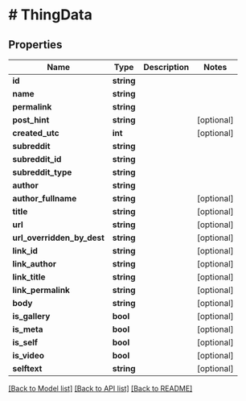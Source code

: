 # # ThingData

## Properties

Name | Type | Description | Notes
------------ | ------------- | ------------- | -------------
**id** | **string** |  |
**name** | **string** |  |
**permalink** | **string** |  |
**post_hint** | **string** |  | [optional]
**created_utc** | **int** |  | [optional]
**subreddit** | **string** |  |
**subreddit_id** | **string** |  |
**subreddit_type** | **string** |  |
**author** | **string** |  |
**author_fullname** | **string** |  | [optional]
**title** | **string** |  | [optional]
**url** | **string** |  | [optional]
**url_overridden_by_dest** | **string** |  | [optional]
**link_id** | **string** |  | [optional]
**link_author** | **string** |  | [optional]
**link_title** | **string** |  | [optional]
**link_permalink** | **string** |  | [optional]
**body** | **string** |  | [optional]
**is_gallery** | **bool** |  | [optional]
**is_meta** | **bool** |  | [optional]
**is_self** | **bool** |  | [optional]
**is_video** | **bool** |  | [optional]
**selftext** | **string** |  | [optional]

[[Back to Model list]](../../README.md#models) [[Back to API list]](../../README.md#endpoints) [[Back to README]](../../README.md)

